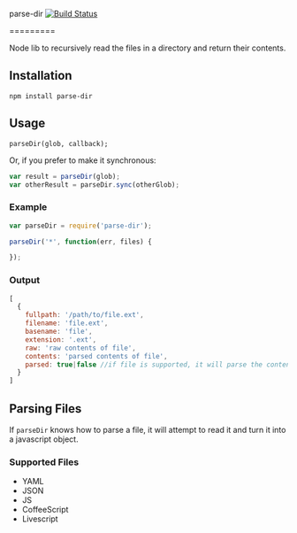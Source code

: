 parse-dir
[![Build Status](https://travis-ci.org/firstandthird/parse-dir.svg?branch=master)](https://travis-ci.org/firstandthird/parse-dir)

=========

Node lib to recursively read the files in a directory and return their contents.

## Installation

```npm install parse-dir```

## Usage

```parseDir(glob, callback);```

Or, if you prefer to make it synchronous:

```javascript
var result = parseDir(glob);
var otherResult = parseDir.sync(otherGlob);
```

### Example

```javascript
var parseDir = require('parse-dir');

parseDir('*', function(err, files) {

});
```

### Output

```javascript
[
  {
    fullpath: '/path/to/file.ext',
    filename: 'file.ext',
    basename: 'file',
    extension: '.ext',
    raw: 'raw contents of file',
    contents: 'parsed contents of file',
    parsed: true|false //if file is supported, it will parse the contents.  If false, contents == raw.  See Parsing Files.
  }
]
```

## Parsing Files

If `parseDir` knows how to parse a file, it will attempt to read it and turn it into a javascript object.

### Supported Files

* YAML
* JSON
* JS
* CoffeeScript
* Livescript
